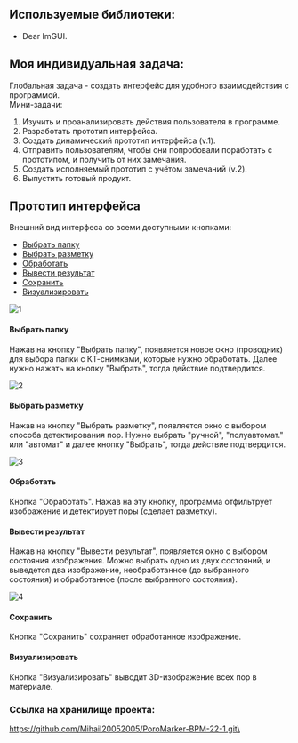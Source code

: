 ## Используемые библиотеки: 
* Dear ImGUI. 

## Моя индивидуальная задача:
  Глобальная задача - создать интерфейс для удобного взаимодействия с программой.\
  Мини-задачи:
  1. Изучить и проанализировать действия пользователя в программе.
  2. Разработать прототип интерфейса.
  3. Создать динамический прототип интерфейса (v.1).
  4. Отправить пользователям, чтобы они попробовали поработать с прототипом, и получить от них замечания.
  5. Создать исполняемый прототип с учётом замечаний (v.2).
  6. Выпустить готовый продукт.

## Прототип интерфейса
Внешний вид интерфеса со всеми доступными кнопками:
   * [Выбрать папку](#выбрать-папку)
   * [Выбрать разметку](#выбрать-разметку)
   * [Обработать](#обработать)
   * [Вывести результат](#вывести-результат)
   * [Сохранить](#сохранить)
   * [Визуализировать](#визуализировать)

![1](https://github.com/MatveyMakhrov/misis2023f-22-01-makhrov-m-a/assets/113934714/c4949e7c-e17a-43b1-a464-8207c11f12b0)

#### Выбрать папку
Нажав на кнопку "Выбрать папку", появляется новое окно (проводник) для выбора папки с КТ-снимками, которые нужно обработать. Далее нужно нажать на кнопку "Выбрать", тогда действие подтвердится.

![2](https://github.com/MatveyMakhrov/misis2023f-22-01-makhrov-m-a/assets/113934714/fdad8e0c-bcc6-470d-8729-1743760373ad)

#### Выбрать разметку
Нажав на кнопку "Выбрать разметку", появляется окно с выбором способа детектирования пор. Нужно выбрать "ручной", "полуавтомат." или "автомат" и далее кнопку "Выбрать", тогда действие подтвердится.

![3](https://github.com/MatveyMakhrov/misis2023f-22-01-makhrov-m-a/assets/113934714/3a39c694-3137-471f-9c4a-15e967f06bd2)

#### Обработать 
Кнопка "Обработать". Нажав на эту кнопку, программа отфильтрует изображение и детектирует поры (сделает разметку).

#### Вывести результат
Нажав на кнопку "Вывести результат", появляется окно с выбором состояния изображения. Можно выбрать одно из двух состояний, и выведется два изображение, необработанное (до выбранного состояния) и обработанное (после выбранного состояния).

![4](https://github.com/MatveyMakhrov/misis2023f-22-01-makhrov-m-a/assets/113934714/b1f76d53-fbeb-49a7-8fe0-c292bc4e89ca)

#### Сохранить
Кнопка "Сохранить" сохраняет обработанное изображение.

#### Визуализировать
Кнопка "Визуализировать" выводит 3D-изображение всех пор в материале.

### Ссылка на хранилище проекта:
https://github.com/Mihail20052005/PoroMarker-BPM-22-1.git\
